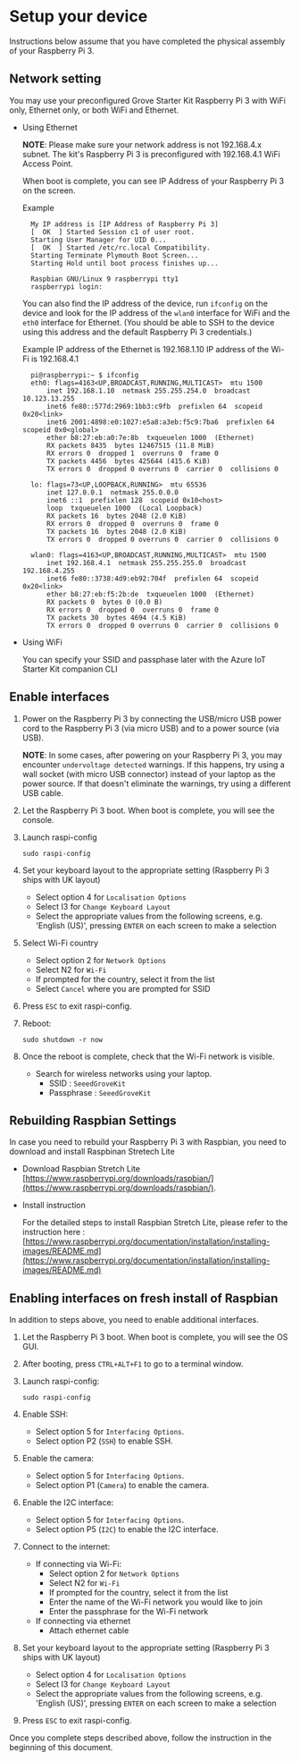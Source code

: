 # Setup your device

Instructions below assume that you have completed the physical assembly of your Raspberry Pi 3.

## Network setting
You may use your preconfigured Grove Starter Kit Raspberry Pi 3 with WiFi only, Ethernet only, or both WiFi and Ethernet.

* Using Ethernet  

    **NOTE**: Please make sure your network address is not 192.168.4.x subnet.  The kit's Raspberry Pi 3 is preconfigured with 192.168.4.1 WiFi Access Point.  

    When boot is complete, you can see IP Address of your Raspberry Pi 3 on the screen.
    
    Example

        My IP address is [IP Address of Raspberry Pi 3] 
        [  OK  ] Started Session c1 of user root.  
        Starting User Manager for UID 0...  
        [  OK  ] Started /etc/rc.local Compatibility.  
        Starting Terminate Plymouth Boot Screen...  
        Starting Hold until boot process finishes up...  
          
        Raspbian GNU/Linux 9 raspberrypi tty1  
        raspberrypi login:  

    You can also find the IP address of the device, run `ifconfig` on the device and look for the IP address of the `wlan0` interface for WiFi and the `eth0` interface for Ethernet. (You should be able to SSH to the device using this address and the default Raspberry Pi 3 credentials.)

    Example
    IP address of the Ethernet is 192.168.1.10
    IP address of the Wi-Fi is 192.168.4.1

        pi@raspberrypi:~ $ ifconfig
        eth0: flags=4163<UP,BROADCAST,RUNNING,MULTICAST>  mtu 1500
            inet 192.168.1.10  netmask 255.255.254.0  broadcast 10.123.13.255
            inet6 fe80::577d:2969:1bb3:c9fb  prefixlen 64  scopeid 0x20<link>
            inet6 2001:4898:e0:1027:e5a8:a3eb:f5c9:7ba6  prefixlen 64  scopeid 0x0<global>
            ether b8:27:eb:a0:7e:8b  txqueuelen 1000  (Ethernet)
            RX packets 8435  bytes 12467515 (11.8 MiB)
            RX errors 0  dropped 1  overruns 0  frame 0
            TX packets 4456  bytes 425644 (415.6 KiB)
            TX errors 0  dropped 0 overruns 0  carrier 0  collisions 0

        lo: flags=73<UP,LOOPBACK,RUNNING>  mtu 65536
            inet 127.0.0.1  netmask 255.0.0.0
            inet6 ::1  prefixlen 128  scopeid 0x10<host>
            loop  txqueuelen 1000  (Local Loopback)
            RX packets 16  bytes 2048 (2.0 KiB)
            RX errors 0  dropped 0  overruns 0  frame 0
            TX packets 16  bytes 2048 (2.0 KiB)
            TX errors 0  dropped 0 overruns 0  carrier 0  collisions 0

        wlan0: flags=4163<UP,BROADCAST,RUNNING,MULTICAST>  mtu 1500
            inet 192.168.4.1  netmask 255.255.255.0  broadcast 192.168.4.255
            inet6 fe80::3738:4d9:eb92:704f  prefixlen 64  scopeid 0x20<link>
            ether b8:27:eb:f5:2b:de  txqueuelen 1000  (Ethernet)
            RX packets 0  bytes 0 (0.0 B)
            RX errors 0  dropped 0  overruns 0  frame 0
            TX packets 30  bytes 4694 (4.5 KiB)
            TX errors 0  dropped 0 overruns 0  carrier 0  collisions 0

* Using WiFi 

    You can specify your SSID and passphase later with the Azure IoT Starter Kit companion CLI

## Enable interfaces

1. Power on the Raspberry Pi 3 by connecting the USB/micro USB power cord to the Raspberry Pi 3 (via micro USB) and to a power source (via USB).

    **NOTE**: In some cases, after powering on your Raspberry Pi 3, you may encounter `undervoltage detected` warnings. If this happens, try using a wall socket (with micro USB connector) instead of your laptop as the power source. If that doesn't eliminate the warnings, try using a different USB cable.

1. Let the Raspberry Pi 3 boot. When boot is complete, you will see the console.

1. Launch raspi-config

    `sudo raspi-config`

1. Set your keyboard layout to the appropriate setting (Raspberry Pi 3 ships with UK layout)
    - Select option 4 for `Localisation Options`
    - Select I3 for `Change Keyboard Layout`
    - Select the appropriate values from the following screens, e.g. 'English (US)', pressing `ENTER` on each screen to make a selection

1. Select Wi-Fi country
    - Select option 2 for `Network Options`
    - Select N2 for `Wi-Fi`
    - If prompted for the country, select it from the list
    - Select `Cancel` where you are prompted for SSID


1. Press `ESC` to exit raspi-config.

1. Reboot:

    `sudo shutdown -r now`

1. Once the reboot is complete, check that the Wi-Fi network is visible.
    - Search for wireless networks using your laptop.
        - SSID : `SeeedGroveKit`
        - Passphrase : `SeeedGroveKit`


## Rebuilding Raspbian Settings

In case you need to rebuild your Raspberry Pi 3 with Raspbian, you need to download and install Raspbinan Stretech Lite

- Download Raspbian Stretch Lite [https://www.raspberrypi.org/downloads/raspbian/](https://www.raspberrypi.org/downloads/raspbian/).
    
- Install instruction

    For the detailed steps to install Raspbian Stretch Lite, please refer to the instruction here : [https://www.raspberrypi.org/documentation/installation/installing-images/README.md](https://www.raspberrypi.org/documentation/installation/installing-images/README.md)


## Enabling interfaces on fresh install of Raspbian
In addition to steps above, you need to enable additional interfaces.

1. Let the Raspberry Pi 3 boot. When boot is complete, you will see the OS GUI.
1. After booting, press `CTRL+ALT+F1` to go to a terminal window.
1. Launch raspi-config:

    `sudo raspi-config`

1. Enable SSH:
    - Select option 5 for `Interfacing Options`.
    - Select option P2 (`SSH`) to enable SSH.
1. Enable the camera:
    - Select option 5 for `Interfacing Options`.
    - Select option P1 (`Camera`) to enable the camera.
1. Enable the I2C interface:
    - Select option 5 for `Interfacing Options`.
    - Select option P5 (`I2C`) to enable the I2C interface.
1. Connect to the internet:
    - If connecting via Wi-Fi:
        - Select option 2 for `Network Options`
        - Select N2 for `Wi-Fi`
        - If prompted for the country, select it from the list
        - Enter the name of the Wi-Fi network you would like to join
        - Enter the passphrase for the Wi-Fi network
    - If connecting via ethernet
        - Attach ethernet cable
1. Set your keyboard layout to the appropriate setting (Raspberry Pi 3 ships with UK layout)
    - Select option 4 for `Localisation Options`
    - Select I3 for `Change Keyboard Layout`
    - Select the appropriate values from the following screens, e.g. 'English (US)', pressing `ENTER` on each screen to make a selection
1. Press `ESC` to exit raspi-config.

Once you complete steps described above, follow the instruction in the beginning of this document.
